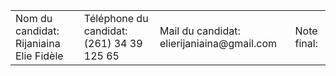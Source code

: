 <table>
    <tr>
        <td>Nom du candidat: Rijaniaina Elie Fidèle</td><td>Téléphone du candidat: (261) 34 39 125 65</td>
        <td>Mail du candidat: elierijaniaina@gmail.com</td><td>Note final: </td>
    </tr>
</table>